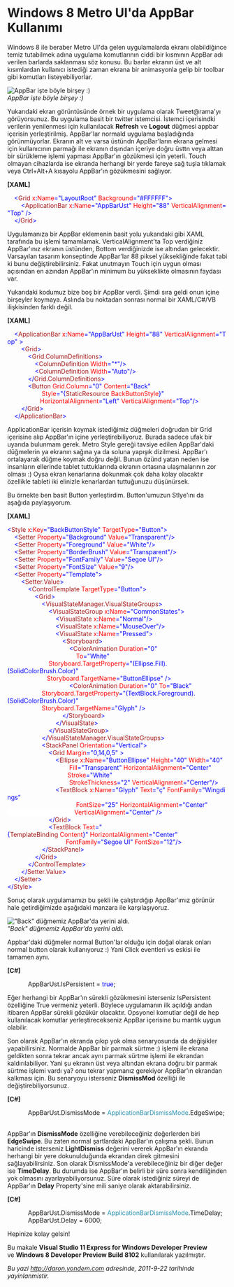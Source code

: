 # Windows 8 Metro UI'da AppBar Kullanımı 

Windows 8 ile beraber Metro UI'da gelen uygulamalarda ekranı
olabildiğince temiz tutabilmek adına uygulama komutlarının ciddi bir
kısmının AppBar adı verilen barlarda saklanması söz konusu. Bu barlar
ekranın üst ve alt kısımlardan kullanıcı istediği zaman ekrana bir
animasyonla gelip bir toolbar gibi komutları listeyebiliyorlar.

![AppBar işte böyle birşey
:)](../media/Windows_8_Metro_UI_da_AppBar_Kullanimi/appbar1.jpg)\
*AppBar işte böyle birşey :)*

Yukarıdaki ekran görüntüsünde örnek bir uygulama olarak Tweet@rama'yı
görüyorsunuz. Bu uygulama basit bir twitter istemcisi. İstemci
içerisindki verilerin yenilenmesi için kullanılacak **Refresh** ve
**Logout** düğmesi appbar içerisin yerleştirilmiş. AppBar'lar normald
uygulama başladığında görünmüyorlar. Ekranın alt ve varsa üstündn
AppBar'ların ekrana gelmesi için kullanıcının parmağı ile ekranın
dışından içeriye doğru üsttn veya alttan bir sürükleme işlemi yapması
AppBar'ın gözükmesi için yeterli. Touch olmayan cihazlarda ise ekranda
herhangi bir yerde fareye sağ tuşla tıklamak veya Ctrl+Alt+A kısayolu
AppBar'ın gözükmesini sağlıyor.

**[XAML]**

<span style="color:#a31515;">    </span><span
style="color:blue;">\<</span><span
style="color:#a31515;">Grid</span><span
style="color:red;"> x</span><span style="color:blue;">:</span><span
style="color:red;">Name</span><span
style="color:blue;">="LayoutRoot"</span><span
style="color:red;"> Background</span><span
style="color:blue;">="\#FFFFFF"\></span>\
<span style="color:#a31515;">        </span><span
style="color:blue;">\<</span><span
style="color:#a31515;">ApplicationBar</span><span
style="color:red;"> x</span><span style="color:blue;">:</span><span
style="color:red;">Name</span><span
style="color:blue;">="AppBarUst"</span><span
style="color:red;"> Height</span><span
style="color:blue;">="88"</span><span
style="color:red;"> VerticalAlignment</span><span
style="color:blue;">="Top" /\></span>\
<span style="color:#a31515;">    </span><span
style="color:blue;">\</</span><span
style="color:#a31515;">Grid</span><span style="color:blue;">\></span>

Uygulamanıza bir AppBar eklemenin basit yolu yukarıdaki gibi XAML
tarafında bu işlemi tamamlamak. VerticalAlignment'ta Top verdiğiniz
AppBar'ınız ekranın üstünden, Bottom verdiğinizde ise altından
gelecektir. Varsayılan tasarım konseptinde AppBar'lar 88 piksel
yüksekliğinde fakat tabi ki bunu değiştirebilirsiniz. Fakat unutmayın
Touch için uygun olması açısından en azından AppBar'ın minimum bu
yükseklikte olmasının faydası var.

Yukarıdaki kodumuz bize boş bir AppBar verdi. Şimdi sıra geldi onun
içine birşeyler koymaya. Aslında bu noktadan sonrası normal bir
XAML/C\#/VB ilişkisinden farklı değil.

**[XAML]**

<span style="color:#a31515;">    </span><span
style="color:blue;">\<</span><span
style="color:#a31515;">ApplicationBar</span><span
style="color:red;"> x</span><span style="color:blue;">:</span><span
style="color:red;">Name</span><span
style="color:blue;">="AppBarUst"</span><span
style="color:red;"> Height</span><span
style="color:blue;">="88"</span><span
style="color:red;"> VerticalAlignment</span><span
style="color:blue;">="Top" \></span>\
<span style="color:#a31515;">        </span><span
style="color:blue;">\<</span><span
style="color:#a31515;">Grid</span><span style="color:blue;">\></span>\
<span style="color:#a31515;">            </span><span
style="color:blue;">\<</span><span
style="color:#a31515;">Grid.ColumnDefinitions</span><span
style="color:blue;">\></span>\
<span style="color:#a31515;">                </span><span
style="color:blue;">\<</span><span
style="color:#a31515;">ColumnDefinition</span><span
style="color:red;"> Width</span><span
style="color:blue;">="\*"/\></span>\
<span style="color:#a31515;">                </span><span
style="color:blue;">\<</span><span
style="color:#a31515;">ColumnDefinition</span><span
style="color:red;"> Width</span><span
style="color:blue;">="Auto"/\></span>\
<span style="color:#a31515;">            </span><span
style="color:blue;">\</</span><span
style="color:#a31515;">Grid.ColumnDefinitions</span><span
style="color:blue;">\></span>\
<span style="color:#a31515;">            </span><span
style="color:blue;">\<</span><span
style="color:#a31515;">Button</span><span
style="color:red;"> Grid.Column</span><span
style="color:blue;">="0"</span><span
style="color:red;"> Content</span><span
style="color:blue;">="Back"</span><span style="color:red;"> \
                    Style</span><span
style="color:blue;">="{</span><span
style="color:#a31515;">StaticResource</span><span
style="color:red;"> BackButtonStyle</span><span style="color:blue;">}"\
                   </span><span
style="color:red;">HorizontalAlignment</span><span
style="color:blue;">="Left"</span><span
style="color:red;"> VerticalAlignment</span><span
style="color:blue;">="Top"/\></span>\
<span style="color:#a31515;">        </span><span
style="color:blue;">\</</span><span
style="color:#a31515;">Grid</span><span style="color:blue;">\></span>\
<span style="color:#a31515;">    </span><span
style="color:blue;">\</</span><span
style="color:#a31515;">ApplicationBar</span><span
style="color:blue;">\></span>

ApplicationBar içerisin koymak istediğimiz düğmeleri doğrudan bir Grid
içerisine alıp AppBar'ın içine yerleştirebiliyoruz. Burada sadece ufak
bir uyarıda bulunmam gerek. Metro Style gereği tavsiye edilen
AppBar'daki düğmelerin ya ekranın sağına ya da soluna yapışık dizilmesi.
AppBar'ı ortalayarak düğme koymak doğru değil. Bunun özünd yatan neden
ise insanların ellerinde tablet tuttuklarında ekranın ortasına
ulaşmalarının zor olması :) Oysa ekran kenarlarına dokunmak çok daha
kolay olacaktır özellikle tableti iki elinizle kenarlardan tuttuğunuzu
düşünürsek.

Bu örnekte ben basit Button yerleştirdim. Button'umuzun Stlye'ını da
aşağıda paylaşıyorum.

**[XAML]**

<span style="color:blue;">\<</span><span
style="color:#a31515;">Style</span><span
style="color:red;"> x</span><span style="color:blue;">:</span><span
style="color:red;">Key</span><span
style="color:blue;">="BackButtonStyle"</span><span
style="color:red;"> TargetType</span><span
style="color:blue;">="Button"\></span>\
<span style="color:#a31515;">    </span><span
style="color:blue;">\<</span><span
style="color:#a31515;">Setter</span><span
style="color:red;"> Property</span><span
style="color:blue;">="Background"</span><span
style="color:red;"> Value</span><span
style="color:blue;">="Transparent"/\></span>\
<span style="color:#a31515;">    </span><span
style="color:blue;">\<</span><span
style="color:#a31515;">Setter</span><span
style="color:red;"> Property</span><span
style="color:blue;">="Foreground"</span><span
style="color:red;"> Value</span><span
style="color:blue;">="White"/\></span>\
<span style="color:#a31515;">    </span><span
style="color:blue;">\<</span><span
style="color:#a31515;">Setter</span><span
style="color:red;"> Property</span><span
style="color:blue;">="BorderBrush"</span><span
style="color:red;"> Value</span><span
style="color:blue;">="Transparent"/\></span>\
<span style="color:#a31515;">    </span><span
style="color:blue;">\<</span><span
style="color:#a31515;">Setter</span><span
style="color:red;"> Property</span><span
style="color:blue;">="FontFamily"</span><span
style="color:red;"> Value</span><span
style="color:blue;">="Segoe UI"/\></span>\
<span style="color:#a31515;">    </span><span
style="color:blue;">\<</span><span
style="color:#a31515;">Setter</span><span
style="color:red;"> Property</span><span
style="color:blue;">="FontSize"</span><span
style="color:red;"> Value</span><span
style="color:blue;">="9"/\></span>\
<span style="color:#a31515;">    </span><span
style="color:blue;">\<</span><span
style="color:#a31515;">Setter</span><span
style="color:red;"> Property</span><span
style="color:blue;">="Template"\></span>\
<span style="color:#a31515;">        </span><span
style="color:blue;">\<</span><span
style="color:#a31515;">Setter.Value</span><span
style="color:blue;">\></span>\
<span style="color:#a31515;">            </span><span
style="color:blue;">\<</span><span
style="color:#a31515;">ControlTemplate</span><span
style="color:red;"> TargetType</span><span
style="color:blue;">="Button"\></span>\
<span style="color:#a31515;">                </span><span
style="color:blue;">\<</span><span
style="color:#a31515;">Grid</span><span style="color:blue;">\></span>\
<span style="color:#a31515;">                    </span><span
style="color:blue;">\<</span><span
style="color:#a31515;">VisualStateManager.VisualStateGroups</span><span
style="color:blue;">\></span>\
<span style="color:#a31515;">                        </span><span
style="color:blue;">\<</span><span
style="color:#a31515;">VisualStateGroup</span><span
style="color:red;"> x</span><span style="color:blue;">:</span><span
style="color:red;">Name</span><span
style="color:blue;">="CommonStates"\></span>\
<span style="color:#a31515;">                            </span><span
style="color:blue;">\<</span><span
style="color:#a31515;">VisualState</span><span
style="color:red;"> x</span><span style="color:blue;">:</span><span
style="color:red;">Name</span><span
style="color:blue;">="Normal"/\></span>\
<span style="color:#a31515;">                            </span><span
style="color:blue;">\<</span><span
style="color:#a31515;">VisualState</span><span
style="color:red;"> x</span><span style="color:blue;">:</span><span
style="color:red;">Name</span><span
style="color:blue;">="MouseOver"/\></span>\
<span style="color:#a31515;">                            </span><span
style="color:blue;">\<</span><span
style="color:#a31515;">VisualState</span><span
style="color:red;"> x</span><span style="color:blue;">:</span><span
style="color:red;">Name</span><span
style="color:blue;">="Pressed"\></span>\
<span
style="color:#a31515;">                                </span><span
style="color:blue;">\<</span><span
style="color:#a31515;">Storyboard</span><span
style="color:blue;">\></span>\
<span
style="color:#a31515;">                                    </span><span
style="color:blue;">\<</span><span
style="color:#a31515;">ColorAnimation</span><span
style="color:red;"> Duration</span><span
style="color:blue;">="0"</span><span style="color:red;"> \
                                        To</span><span
style="color:blue;">="White"</span><span style="color:red;"> \
                        Storyboard.TargetProperty</span><span
style="color:blue;">="(Ellipse.Fill).(SolidColorBrush.Color)"\
                       </span><span
style="color:red;">Storyboard.TargetName</span><span
style="color:blue;">="ButtonEllipse" /\></span>\
<span
style="color:#a31515;">                                    </span><span
style="color:blue;">\<</span><span
style="color:#a31515;">ColorAnimation</span><span
style="color:red;"> Duration</span><span
style="color:blue;">="0"</span><span style="color:red;"> To</span><span
style="color:blue;">="Black"</span><span style="color:red;"> \
                    Storyboard.TargetProperty</span><span
style="color:blue;">="(TextBlock.Foreground).(SolidColorBrush.Color)"</span><span
style="color:red;">\
                    Storyboard.TargetName</span><span
style="color:blue;">="Glyph" /\></span>\
<span
style="color:#a31515;">                                </span><span
style="color:blue;">\</</span><span
style="color:#a31515;">Storyboard</span><span
style="color:blue;">\></span>\
<span style="color:#a31515;">                            </span><span
style="color:blue;">\</</span><span
style="color:#a31515;">VisualState</span><span
style="color:blue;">\></span>\
<span style="color:#a31515;">                        </span><span
style="color:blue;">\</</span><span
style="color:#a31515;">VisualStateGroup</span><span
style="color:blue;">\></span>\
<span style="color:#a31515;">                    </span><span
style="color:blue;">\</</span><span
style="color:#a31515;">VisualStateManager.VisualStateGroups</span><span
style="color:blue;">\></span>\
<span style="color:#a31515;">                    </span><span
style="color:blue;">\<</span><span
style="color:#a31515;">StackPanel</span><span
style="color:red;"> Orientation</span><span
style="color:blue;">="Vertical"\></span>\
<span style="color:#a31515;">                        </span><span
style="color:blue;">\<</span><span
style="color:#a31515;">Grid</span> <span
style="color:red;">Margin</span><span
style="color:blue;">="0,14,0,5" \></span>\
<span style="color:#a31515;">                            </span><span
style="color:blue;">\<</span><span
style="color:#a31515;">Ellipse</span><span
style="color:red;"> x</span><span style="color:blue;">:</span><span
style="color:red;">Name</span><span
style="color:blue;">="ButtonEllipse"</span><span
style="color:red;"> Height</span><span
style="color:blue;">="40"</span><span
style="color:red;"> Width</span><span
style="color:blue;">="40"</span><span style="color:red;"> \
                                    Fill</span><span
style="color:blue;">="Transparent"</span><span
style="color:red;"> HorizontalAlignment</span><span
style="color:blue;">="Center"\
</span>                           <span style="color:red;">       
Stroke</span><span style="color:blue;">="White"</span><span
style="color:red;"> \
                                    StrokeThickness</span><span
style="color:blue;">="2"</span><span
style="color:red;"> VerticalAlignment</span><span
style="color:blue;">="Center"/\></span>\
<span style="color:#a31515;">                            </span><span
style="color:blue;">\<</span><span
style="color:#a31515;">TextBlock</span><span
style="color:red;"> x</span><span style="color:blue;">:</span><span
style="color:red;">Name</span><span
style="color:blue;">="Glyph"</span><span
style="color:red;"> Text</span><span
style="color:blue;">="ç"</span><span
style="color:red;"> FontFamily</span><span
style="color:blue;">="Wingdings"</span><span style="color:red;"> \
                                        FontSize</span><span
style="color:blue;">="25"</span><span
style="color:red;"> HorizontalAlignment</span><span
style="color:blue;">="Center"\
</span><span
style="background-color: #FFFFFF">                                       </span><span
style="color:red;">VerticalAlignment</span><span
style="color:blue;">="Center" /\></span>\
<span style="color:#a31515;">                        </span><span
style="color:blue;">\</</span><span
style="color:#a31515;">Grid</span><span style="color:blue;">\></span>\
<span style="color:#a31515;">                        </span><span
style="color:blue;">\<</span><span
style="color:#a31515;">TextBlock</span><span
style="color:red;"> Text</span><span style="color:blue;">="{</span><span
style="color:#a31515;">TemplateBinding</span><span
style="color:red;"> Content</span><span
style="color:blue;">}"</span><span
style="color:red;"> HorizontalAlignment</span><span
style="color:blue;">="Center"\
</span>                       <span style="color:red;">          
FontFamily</span><span style="color:blue;">="Segoe UI"</span><span
style="color:red;"> FontSize</span><span
style="color:blue;">="12"/\></span>\
<span style="color:#a31515;">                    </span><span
style="color:blue;">\</</span><span
style="color:#a31515;">StackPanel</span><span
style="color:blue;">\></span>\
<span style="color:#a31515;">                </span><span
style="color:blue;">\</</span><span
style="color:#a31515;">Grid</span><span style="color:blue;">\></span>\
<span style="color:#a31515;">            </span><span
style="color:blue;">\</</span><span
style="color:#a31515;">ControlTemplate</span><span
style="color:blue;">\></span>\
<span style="color:#a31515;">        </span><span
style="color:blue;">\</</span><span
style="color:#a31515;">Setter.Value</span><span
style="color:blue;">\></span>\
<span style="color:#a31515;">    </span><span
style="color:blue;">\</</span><span
style="color:#a31515;">Setter</span><span style="color:blue;">\></span>\
<span style="color:blue;">\</</span><span
style="color:#a31515;">Style</span><span style="color:blue;">\></span>

Sonuç olarak uygulamamızı bu şekli ile çalıştırdığıp AppBar'ımız görünür
hale getirdiğimizde aşağıdaki manzara ile karşılaşıyoruz.

!["Back" düğmemiz AppBar'da yerini
aldı.](../media/Windows_8_Metro_UI_da_AppBar_Kullanimi/appbar2.jpg)\
*"Back" düğmemiz AppBar'da yerini aldı.*

Appbar'daki düğmeler normal Button'lar olduğu için doğal olarak onları
normal button olarak kullanıyoruz :) Yani Click eventleri vs eskisi ile
tamamen aynı.

**[C\#]**

            AppBarUst.IsPersistent = <span
style="color:blue;">true</span>;

Eğer herhangi bir AppBar'ın sürekli gözükmesini isterseniz IsPersistent
özelliğine True vermeniz yeterli. Böylece uygulamanın ilk açıldığı andan
itibaren AppBar sürekli gözükür olacaktır. Opsyonel komutlar değil de
hep kullanılacak komutlar yerleştirecekseniz AppBar içerisine bu mantık
uygun olabilir.

Son olarak AppBar'ın ekranda çıkıp yok olma senaryosunda da değişikler
yapabilirsiniz. Normalde AppBar bir parmak sürtme :) işlemi ile ekrana
geldikten sonra tekrar ancak aynı parmak sürtme işlemi ile ekrandan
kaldırılabiliyor. Yani şu ekranın üst veya altından ekrana doğru bir
parmak sürtme işlemi vardı ya? onu tekrar yapmanız gerekiyor AppBar'ın
ekrandan kalkması için. Bu senaryoyu isterseniz **DismissMod** özelliği
ile değiştirebiliyorsunuz.

**[C\#]**

            AppBarUst.DismissMode = <span
style="color:#2b91af;">ApplicationBarDismissMode</span>.EdgeSwipe;  

AppBar'ın **DismissMode** özelliğine verebileceğiniz değerlerden biri
**EdgeSwipe**. Bu zaten normal şartlardaki AppBar'ın çalışma şekli.
Bunun haricinde isterseniz **LightDismiss** değerini vererek AppBar'ın
ekranda herhangi bir yere dokunulduğunda ekrandan direk gitmesini
sağlayabilirsiniz. Son olarak DismissMode'a verebileceğiniz bir diğer
değer ise **TimeDelay**. Bu durumda ise AppBar'ın belirli bir süre sonra
kendiliğinden yok olmasını ayarlayabiliyorsunuz. Süre olarak istediğiniz
süreyi de AppBar'ın **Delay** Property'sine mili saniye olarak
aktarabilirsiniz.

**[C\#]**

            AppBarUst.DismissMode = <span
style="color:#2b91af;">ApplicationBarDismissMode</span>.TimeDelay;\
            AppBarUst.Delay = 6000;

Hepinize kolay gelsin!

Bu makale **Visual Studio 11 Express for Windows Developer Preview**\
ve **Windows 8 Developer Preview Build 8102** kullanılarak yazılmıştır.


*Bu yazi http://daron.yondem.com adresinde, 2011-9-22 tarihinde yayinlanmistir.*